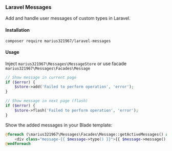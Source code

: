 ### Laravel Messages

Add and handle user messages of custom types in Laravel.

#### Installation
`composer require marius321967/laravel-messages`

#### Usage
Inject `marius321967\Messages\MessageStore` or use facade `marius321967\Messages\Facades\Message`

```php
// Show message in current page
if ($error) {
    $store->add('Failed to perform operation', 'error');
}

// Show message in next page (flash)
if ($error) {
    $store->flash('Failed to perform operation', 'error');
}
```

Show the added messages in your Blade template:
```php
@foreach (\marius321967\Messages\Facades\Message::getActiveMessages() as $message)
    <div class="message-{{ $message->type() }}">{{ $message->message() }}</div>
@endforeach
```
